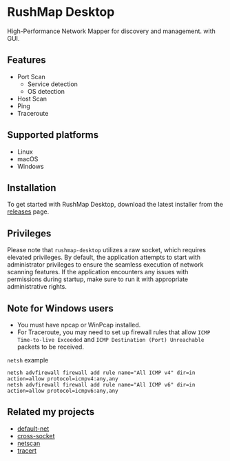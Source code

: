 # RushMap Desktop
High-Performance Network Mapper for discovery and management. with GUI.

## Features
- Port Scan
    - Service detection
    - OS detection
- Host Scan
- Ping
- Traceroute

## Supported platforms
- Linux
- macOS
- Windows

## Installation
To get started with RushMap Desktop, download the latest installer from the [releases](https://github.com/shellrow/rushmap/releases) page.

## Privileges
Please note that `rushmap-desktop` utilizes a raw socket, which requires elevated privileges. By default, the application attempts to start with administrator privileges to ensure the seamless execution of network scanning features. If the application encounters any issues with permissions during startup, make sure to run it with appropriate administrative rights.

## Note for Windows users
- You must have npcap or WinPcap installed.
- For Traceroute, you may need to set up firewall rules that allow `ICMP Time-to-live Exceeded` and `ICMP Destination (Port) Unreachable` packets to be received.

`netsh` example 
```
netsh advfirewall firewall add rule name="All ICMP v4" dir=in action=allow protocol=icmpv4:any,any
netsh advfirewall firewall add rule name="All ICMP v6" dir=in action=allow protocol=icmpv6:any,any
```

## Related my projects
- [default-net](https://github.com/shellrow/default-net)
- [cross-socket](https://github.com/shellrow/cross-socket)
- [netscan](https://github.com/shellrow/netscan)
- [tracert](https://github.com/shellrow/tracert)
